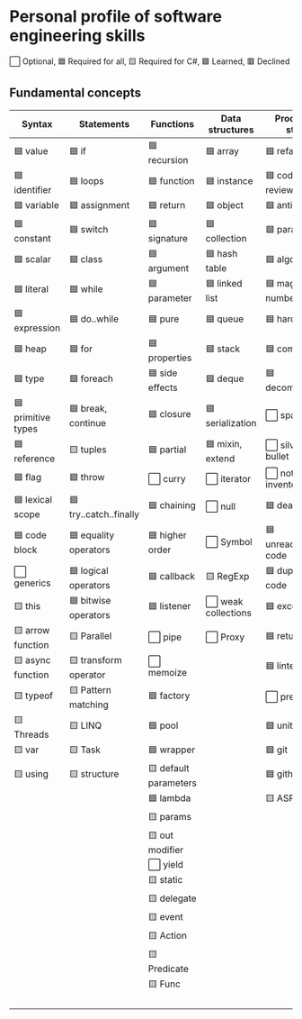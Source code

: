 # Personal profile of software engineering skills

⬜ Optional, 🟦 Required for all, 🟨 Required for С#, 🟩 Learned, 🟥 Declined

## Fundamental concepts

| Syntax               | Statements            | Functions             | Data structures     | Process & style      |
|----------------------|-----------------------|-----------------------|---------------------|----------------------|
| 🟦 value             | 🟦 if                 | 🟦 recursion          | 🟦 array            | 🟦 refactoring       |
| 🟦 identifier        | 🟦 loops              | 🟦 function           | 🟦 instance         | 🟦 code review       |
| 🟦 variable          | 🟦 assignment         | 🟦 return             | 🟦 object           | 🟦 antipatterns      |
| 🟦 constant          | 🟦 switch             | 🟦 signature          | 🟦 collection       | 🟦 paradigm          |
| 🟦 scalar            | 🟦 class              | 🟦 argument           | 🟦 hash table       | 🟦 algorithm         |
| 🟦 literal           | 🟦 while              | 🟦 parameter          | 🟦 linked list      | 🟦 magic numbers     |
| 🟦 expression        | 🟦 do..while          | 🟦 pure               | 🟦 queue            | 🟦 hardcode          |
| 🟦 heap              | 🟦 for                | 🟦 properties         | 🟦 stack            | 🟦 complexity        |
| 🟦 type              | 🟦 foreach            | 🟦 side effects       | 🟦 deque            | 🟦 decomposition     |
| 🟦 primitive types   | 🟦 break, continue    | 🟦 closure            | 🟦 serialization    | ⬜ spaghetti         |
| 🟦 reference         | 🟨 tuples             | 🟦 partial            | 🟦 mixin, extend    | ⬜ silver bullet     |
| 🟦 flag              | 🟦 throw              | ⬜️ curry              | ⬜ iterator         | ⬜ not invented here |
| 🟦 lexical scope     | 🟦 try..catch..finally| 🟦 chaining           | ⬜ null             | 🟦 dead code         |
| 🟦 code block        | 🟦 equality operators | 🟦 higher order       | ⬜️ Symbol           | 🟦 unreachable code  |
| ⬜ generics          | 🟦 logical operators  | 🟦 callback           | 🟨 RegExp           | 🟦 duplicate code    |
| 🟨 this              | 🟦 bitwise operators  | 🟦 listener           | ⬜️ weak collections | 🟦 exception         |
| 🟨 arrow function    | 🟨 Parallel           | ⬜️ pipe               | ⬜️ Proxy            | 🟦 return early      |
| 🟨 async function    | 🟨 transform operator | ⬜️ memoize            |                     | 🟦 linter            |
| 🟨 typeof            | 🟨 Pattern matching   | 🟦 factory            |                     | ⬜️ prettier          |
| 🟨 Threads           | 🟨 LINQ               | 🟦 pool               |                     | 🟦 unittest          |
| 🟨 var               | 🟨 Task               | 🟦 wrapper            |                     | 🟦 git               |
| 🟨 using             | 🟨 structure          | 🟨 default parameters |                     | 🟦 github            |
|                      |                       | 🟦 lambda             |                     | 🟨 ASP.NET           |
|                      |                       | 🟨 params             |                     |                      |
|                      |                       | 🟨 out modifier       |                     |                      |
|                      |                       | ⬜️ yield              |                     |                      |
|                      |                       | 🟨 static             |                     |                      |
|                      |                       | 🟨 delegate           |                     |                      |
|                      |                       | 🟨 event              |                     |                      |
|                      |                       | 🟨 Action             |                     |                      |
|                      |                       | 🟨 Predicate          |                     |                      |
|                      |                       | 🟨 Func               |                     |                      |
|                      |                       |                       |                     |                      |
|                      |                       |                       |                     |                      |
|                      |                       |                       |                     |                      |
|                      |                       |                       |                     |                      |
